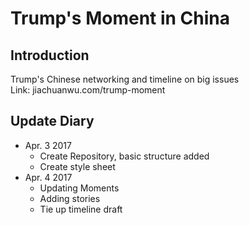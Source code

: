 # Trump's Moment in China

## Introduction
Trump's Chinese networking and timeline on big issues <br />
Link: jiachuanwu.com/trump-moment

## Update Diary
- Apr. 3 2017
	- Create Repository, basic structure added
	- Create style sheet
- Apr. 4 2017
	- Updating Moments
	- Adding stories
	- Tie up timeline draft
